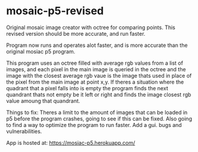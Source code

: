 # mosaic-p5-revised
Original mosaic image creator with octree for comparing points.
This revised version should be more accurate, and run faster.

Program now runs and operates alot faster, and is more accurate than the original mosiac p5 program.

This program uses an octree filled with average rgb values from a list of images, and each pixel in the main image is queried in the octree and the image with the closest average rgb vaue is the image thats used in place of the pixel from the main image at point x,y. If theres a situation where the quadrant that a pixel falls into is empty the program finds the next quandrant thats not empty be it left or right and finds the image closest rgb value amoung that quandrant.

Things to fix:
Theres a limit to the amount of images that can be loaded in p5 before the program crashes, going to see if this can be fixed.
Also going to find a way to optimize the program to run faster.
Add a gui.
bugs and vulnerabilities.

App is hosted at:
https://mosiac-p5.herokuapp.com/
